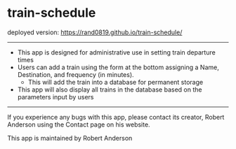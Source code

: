 # train-schedule
deployed version: https://rand0819.github.io/train-schedule/
- - -
- This app is designed for administrative use in setting train departure times
- Users can add a train using the form at the bottom assigning a Name, Destination, and frequency (in minutes).
    - This will add the train into a database for permanent storage
- This app will also display all trains in the database based on the parameters input by users
- - -
If you experience any bugs with this app, please contact its creator, Robert Anderson using the Contact page on his website.

This app is maintained by Robert Anderson
